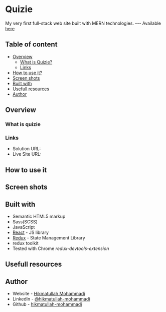 # Quizie
My very first full-stack web site built with MERN technologies.
--- Available [here](https://www.example.com)

## Table of content
- [Overview](#overview)
  - [What is Quizie?](#what-is-quizie)
  - [Links](#links)
- [How to use it?](#how-to-use-it)
- [Screen shots](#screen-shots)
- [Built with](#built-with)
- [Usefull resources](#usefull-resources)
- [Author](#author)


## Overview

### What is quizie
### Links

- Solution URL: []()
- Live Site URL: []()

## How to use it


## Screen shots


## Built with

- Semantic HTML5 markup
- Sass(SCSS)
- JavaScript
- [React](https://reactjs.org/) - JS library
- [Redux](https://redux.js.org/) - State Management Library
- redux toolkit
- Tested with Chrome *redux-devtools-extension*

## Usefull resources


## Author

- Website - [Hikmatullah Mohammadi](https://hikmatullah-mohammadi.netlify.app)
- LinkedIn - [@hikmatullah-mohammadi](https://www.linkedin.com/in/hikmatullah-mohammadi-871550225)
- Github - [hikmatullah-mohammadi](https:www.github.com/hikmatullah-mohammadi)